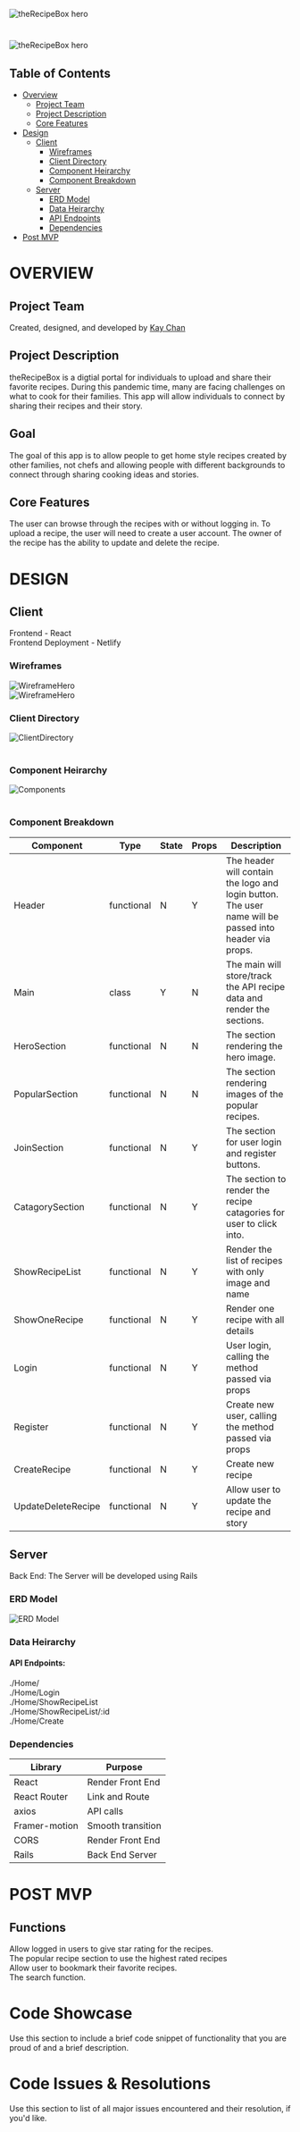 ![theRecipeBox hero](./readmeDoc/theRecipeBox_Hero.png)

#

![theRecipeBox hero](./readmeDoc/theRecipeBox_logo.png)

## Table of Contents

- [Overview](#overview)
  - [Project Team](#project-team)
  - [Project Description](#project-description)
  - [Core Features](#core-features)
- [Design](#design)
  - [Client](#client)
    - [Wireframes](#wireframes)
    - [Client Directory](#client-directory)
    - [Component Heirarchy](#component-heirarchy)
    - [Component Breakdown](#component-breakdown)
  - [Server](#client)
    - [ERD Model](#erd-model)
    - [Data Heirarchy](#data-heirarchy)
    - [API Endpoints](#api-endpoints)
    - [Dependencies](#dependencies)
- [Post MVP](#post-mvp)

# OVERVIEW

## Project Team

Created, designed, and developed by [Kay Chan](https://github.com/kaych26)

## Project Description

theRecipeBox is a digtial portal for individuals to upload and share their favorite recipes. During this pandemic time, many are facing challenges on what to cook for their families. This app will allow individuals to connect by sharing their recipes and their story.

## Goal

The goal of this app is to allow people to get home style recipes created by other families, not chefs and allowing people with different backgrounds to connect through sharing cooking ideas and stories.

## Core Features

The user can browse through the recipes with or without logging in. To upload a recipe, the user will need to create a user account. The owner of the recipe has the ability to update and delete the recipe.

# DESIGN

## Client

Frontend - React
</br>
Frontend Deployment - Netlify
</br>

### Wireframes

![WireframeHero](./readmeDoc/theRecipeBox_wireframe1b.png)
</br>
![WireframeHero](./readmeDoc/theRecipeBox_wireframe2.png)
</br>

### Client Directory

![ClientDirectory](./readmeDoc/client_directory.png)
</br></br>

### Component Heirarchy

![Components](./readmeDoc/components.png)
</br></br>

### Component Breakdown

| Component          | Type       | State | Props | Description                                                                                            |
| ------------------ | ---------- | ----- | ----- | ------------------------------------------------------------------------------------------------------ |
| Header             | functional | N     | Y     | The header will contain the logo and login button. The user name will be passed into header via props. |
| Main               | class      | Y     | N     | The main will store/track the API recipe data and render the sections.                                 |
| HeroSection        | functional | N     | N     | The section rendering the hero image.                                                                  |
| PopularSection     | functional | N     | N     | The section rendering images of the popular recipes.                                                   |
| JoinSection        | functional | N     | Y     | The section for user login and register buttons.                                                       |
| CatagorySection    | functional | N     | Y     | The section to render the recipe catagories for user to click into.                                    |
| ShowRecipeList     | functional | N     | Y     | Render the list of recipes with only image and name                                                    |
| ShowOneRecipe      | functional | N     | Y     | Render one recipe with all details                                                                     |
| Login              | functional | N     | Y     | User login, calling the method passed via props                                                        |
| Register           | functional | N     | Y     | Create new user, calling the method passed via props                                                   |
| CreateRecipe       | functional | N     | Y     | Create new recipe                                                                                      |
| UpdateDeleteRecipe | functional | N     | Y     | Allow user to update the recipe and story                                                              |

## Server

Back End: The Server will be developed using Rails

### ERD Model

![ERD Model](./readmeDoc/theRecipeBox.png)

### Data Heirarchy

#### API Endpoints:

./Home/
</br>
./Home/Login
</br>
./Home/ShowRecipeList
</br>
./Home/ShowRecipeList/:id
</br>
./Home/Create
</br>

### Dependencies

| Library       | Purpose           |
| ------------- | ----------------- |
| React         | Render Front End  |
| React Router  | Link and Route    |
| axios         | API calls         |
| Framer-motion | Smooth transition |
| CORS          | Render Front End  |
| Rails         | Back End Server   |

# POST MVP

## Functions

Allow logged in users to give star rating for the recipes.</br>
The popular recipe section to use the highest rated recipes </br>
Allow user to bookmark their favorite recipes.</br>
The search function.</br>

# Code Showcase

Use this section to include a brief code snippet of functionality that you are proud of and a brief description.

# Code Issues & Resolutions

Use this section to list of all major issues encountered and their resolution, if you'd like.
